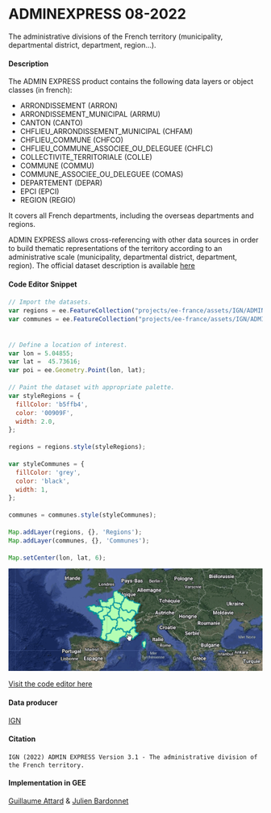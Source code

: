 ADMINEXPRESS 08-2022
===

The administrative divisions of the French territory (municipality, departmental district, department, region...).

#### Description
The ADMIN EXPRESS product contains the following data layers or object classes (in french):
 - ARRONDISSEMENT (ARRON)
 - ARRONDISSEMENT_MUNICIPAL (ARRMU)
 - CANTON (CANTO)
 - CHFLIEU_ARRONDISSEMENT_MUNICIPAL (CHFAM)
 - CHFLIEU_COMMUNE (CHFCO)
 - CHFLIEU_COMMUNE_ASSOCIEE_OU_DELEGUEE (CHFLC)
 - COLLECTIVITE_TERRITORIALE (COLLE)
 - COMMUNE (COMMU)
 - COMMUNE_ASSOCIEE_OU_DELEGUEE (COMAS)
 - DEPARTEMENT (DEPAR)
 - EPCI (EPCI)
 - REGION (REGIO)

It covers all French departments, including the overseas departments and regions. 

ADMIN EXPRESS allows cross-referencing with other data sources in order to build thematic representations of the territory according to an administrative scale (municipality, departmental district, department, region). The official dataset description is available [here](https://geoservices.ign.fr/sites/default/files/2021-11/DC_DL_ADMIN_EXPRESS_3-1_0.pdf)

#### Code Editor Snippet
```javascript
// Import the datasets.
var regions = ee.FeatureCollection("projects/ee-france/assets/IGN/ADMIN_EXPRESS/REGIO");
var communes = ee.FeatureCollection("projects/ee-france/assets/IGN/ADMIN_EXPRESS/COMMU");


// Define a location of interest.
var lon = 5.04855;
var lat =  45.73616;
var poi = ee.Geometry.Point(lon, lat);

// Paint the dataset with appropriate palette.
var styleRegions = {
  fillColor: 'b5ffb4',
  color: '00909F',
  width: 2.0,
};

regions = regions.style(styleRegions);

var styleCommunes = {
  fillColor: 'grey',
  color: 'black',
  width: 1,
};

communes = communes.style(styleCommunes);

Map.addLayer(regions, {}, 'Regions');
Map.addLayer(communes, {}, 'Communes');

Map.setCenter(lon, lat, 6);
```
![asset_snippet](/assets/eeassets-snippets/adminexpress.gif)

[Visit the code editor here](https://code.earthengine.google.com/?scriptPath=users%2Fguiattard_gei%2Fee-france%3Aadminexpress%2Fadminexpress_explorer)

#### Data producer
[IGN](https://www.ign.fr/)

#### Citation
```
IGN (2022) ADMIN EXPRESS Version 3.1 - The administrative division of the French territory.
```

#### Implementation in GEE
[Guillaume Attard](https://guillaumeattard.com/) & [Julien Bardonnet](https://www.linkedin.com/in/julienbardonnet/)
